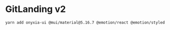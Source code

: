 # GitLanding v2

```bash
yarn add onyxia-ui @mui/material@5.16.7 @emotion/react @emotion/styled gitlanding@next tss-react
```
